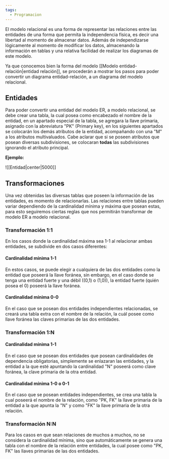 ```yaml
---
tags:
  - Programacion
---
```

El modelo relacional es una forma de representar las relaciones entre las entidades de una forma que permita la independencia física, es decir una libertad al momento de almacenar datos. Además de independizarse lógicamente al momento de modificar los datos, almacenando la información en tablas y una relativa facilidad de realizar los diagramas de este modelo.

Ya que conocemos bien la forma del modelo [[Modelo entidad-relación|entidad relación]], se procederán a mostrar los pasos para poder convertir un diagrama entidad-relación, a un diagrama del modelo relacional.

## Entidades
Para poder convertir una entidad del modelo ER, a modelo relacional, se debe crear una tabla, la cual posea como encabezado el nombre de la entidad, en un apartado especial de la tabla, se agregara la llave primaria, asignado con la abreviatura "PK" (Primary key), en los siguientes apartados se colocarán los demás atributos de la entidad, acompañando con una "M" a los atributos multivaluados.
Cabe aclarar que si se poseen atributos que posean diversas subdivisiones, se colocaran **todas** las subdivisiones ignorando el atributo principal.

**Ejemplo:**

![[Entidad|center|5000]]

## Transformaciones

Una vez obtenidas las diversas tablas que poseen la información de las entidades, es momento de relacionarlas. Las relaciones entre tablas pueden variar dependiendo de la cardinalidad mínima y máxima que posean estas, para esto seguiremos ciertas reglas que nos permitirán transformar de modelo ER a modelo relacional.

### Transformación 1:1 
En los casos donde la cardinalidad máxima sea 1-1 al relacionar ambas entidades, se subdivide en dos casos diferentes:

#### Cardinalidad mínima 1-1
En estos casos, se puede elegir a cualquiera de las dos entidades como la entidad que poseerá la llave foránea, sin embargo, en el caso donde se tenga una entidad fuerte y una débil ((0,1) o (1,0)), la entidad fuerte (quién posea el 0) poseerá la llave foránea.

#### Cardinalidad mínima 0-0
En el caso que se posean dos entidades independientes relacionadas, se creará una tabla extra con el nombre de la relación, la cuál posee como llave foránea las claves primarias de las dos entidades.

### Transformación 1:N 

#### Cardinalidad mínima 1-1
En el caso que se posean dos entidades que posean cardinalidades de dependencia obligatorias, simplemente se enlazaran las entidades, y la entidad a la que esté apuntando la cardinalidad "N" poseerá como clave foránea, la clave primaria de la otra entidad.

#### Cardinalidad mínima 1-0 o 0-1
En el caso que se posean entidades independientes, se crea una tabla la cual poseerá el nombre de la relación, como "PK, FK" la llave primaria de la entidad a la que apunta la "N" y como "FK" la llave primaria de la otra relación.

### Transformación N:N
Para los casos en que sean relaciones de muchos a muchos, no se considera la cardinalidad mínima, sino que automáticamente se genera una tabla con el nombre de la relación entre entidades, la cual posee como "PK, FK" las llaves primarias de las dos entidades.